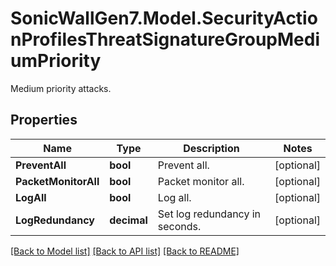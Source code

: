 # SonicWallGen7.Model.SecurityActionProfilesThreatSignatureGroupMediumPriority
Medium priority attacks.

## Properties

Name | Type | Description | Notes
------------ | ------------- | ------------- | -------------
**PreventAll** | **bool** | Prevent all. | [optional] 
**PacketMonitorAll** | **bool** | Packet monitor all. | [optional] 
**LogAll** | **bool** | Log all. | [optional] 
**LogRedundancy** | **decimal** | Set log redundancy in seconds. | [optional] 

[[Back to Model list]](../README.md#documentation-for-models) [[Back to API list]](../README.md#documentation-for-api-endpoints) [[Back to README]](../README.md)

